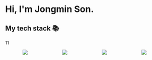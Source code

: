 # Hi, I'm Jongmin Son.

## My tech stack 📚  
11
<div style="display: flex; flex-wrap: wrap; justify-content: space-around;">
    <img src="https://img.shields.io/badge/-HTML5-F05032?style=for-the-badge&logo=html5&logoColor=ffffff" ">
    <img src="https://img.shields.io/badge/-CSS3-007ACC?style=for-the-badge&logo=css3"">
    <img src="https://img.shields.io/badge/-JavaScript-%23F7DF1C?style=for-the-badge&logo=javascript&logoColor=000000&labelColor=%23F7DF1C&color=%23FFCE5A"">
<!--     <img src="https://img.shields.io/badge/-TypeScript-007ACC?style=for-the-badge&logo=typescript&logoColor=white" "> -->
    <img src="https://img.shields.io/badge/-React-222222?style=for-the-badge&logo=react" ">
<!--     <img src="https://img.shields.io/badge/-Nodejs-43853d?style=for-the-badge&logo=Node.js&logoColor=white" "> -->
<!--     <img src="https://img.shields.io/badge/-Git-F05032?style=for-the-badge&logo=git&logoColor=ffffff" "> -->
<!--     <img src="https://img.shields.io/badge/-Docker-46a2f1?style=for-the-badge&logo=docker&logoColor=ffffff" "> -->
</div>


